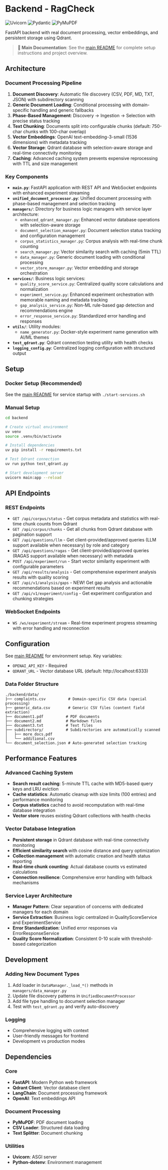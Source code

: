 # Backend - RagCheck

<!-- Backend-specific versions and tools -->
![Uvicorn](https://img.shields.io/badge/Uvicorn-0.27+-009688?style=flat&logoColor=white)
![Pydantic](https://img.shields.io/badge/Pydantic-2.8+-E92063?style=flat&logo=pydantic&logoColor=white)
![PyMuPDF](https://img.shields.io/badge/PyMuPDF-PDF_Processing-red?style=flat&logoColor=white)

FastAPI backend with real document processing, vector embeddings, and persistent storage using Qdrant.

> **📖 Main Documentation**: See the [main README](../README.md) for complete setup instructions and project overview.

## Architecture

### Document Processing Pipeline
1. **Document Discovery**: Automatic file discovery (CSV, PDF, MD, TXT, JSON) with subdirectory scanning
2. **Generic Document Loading**: Conditional processing with domain-specific handling and generic fallbacks
3. **Phase-Based Management**: Discovery → Ingestion → Selection with precise status tracking
4. **Text Chunking**: Documents split into configurable chunks (default: 750-char chunks with 100-char overlap)
5. **Vector Embeddings**: OpenAI text-embedding-3-small (1536 dimensions) with metadata tracking
6. **Vector Storage**: Qdrant database with selection-aware storage and real-time connectivity monitoring
7. **Caching**: Advanced caching system prevents expensive reprocessing with TTL and size management

### Key Components
- **`main.py`**: FastAPI application with REST API and WebSocket endpoints with enhanced experiment streaming
- **`unified_document_processor.py`**: Unified document processing with phase-based management and selection tracking
- **`managers/`**: Directory for business logic managers with service layer architecture:
  - `enhanced_qdrant_manager.py`: Enhanced vector database operations with selection-aware storage
  - `document_selection_manager.py`: Document selection status tracking and configuration management  
  - `corpus_statistics_manager.py`: Corpus analysis with real-time chunk counting
  - `search_manager.py`: Vector similarity search with caching (5min TTL)
  - `data_manager.py`: Generic document loading with conditional processing
  - `vector_store_manager.py`: Vector embedding and storage orchestration
- **`services/`**: Business logic services:
  - `quality_score_service.py`: Centralized quality score calculations and normalization
  - `experiment_service.py`: Enhanced experiment orchestration with memorable naming and metadata tracking
  - `gap_analysis_service.py`: Non-ML rule-based gap detection and recommendations engine
  - `error_response_service.py`: Standardized error handling and responses
- **`utils/`**: Utility modules:
  - `name_generator.py`: Docker-style experiment name generation with AI/ML themes
- **`test_qdrant.py`**: Qdrant connection testing utility with health checks
- **`logging_config.py`**: Centralized logging configuration with structured output

## Setup

### Docker Setup (Recommended)
See the [main README](../README.md) for service startup with `./start-services.sh`

### Manual Setup
```bash
cd backend

# Create virtual environment
uv venv
source .venv/bin/activate

# Install dependencies
uv pip install -r requirements.txt

# Test Qdrant connection
uv run python test_qdrant.py

# Start development server
uvicorn main:app --reload
```

## API Endpoints

### REST Endpoints
- `GET /api/corpus/status` - Get corpus metadata and statistics with real-time chunk counts from Qdrant
- `GET /api/corpus/chunks` - Get all chunks from Qdrant database with pagination support
- `GET /api/questions/llm` - Get client-provided/approved queries (LLM support available when necessary) by role and category
- `GET /api/questions/ragas` - Get client-provided/approved queries (RAGAS support available when necessary) with metadata
- `POST /api/experiment/run` - Start vector similarity experiment with configurable parameters
- `GET /api/results/analysis` - Get comprehensive experiment analysis results with quality scoring
- `GET /api/v1/analysis/gaps` - NEW! Get gap analysis and actionable recommendations based on experiment results
- `GET /api/v1/experiment/config` - Get experiment configuration and chunking strategies

### WebSocket Endpoints
- `WS /ws/experiment/stream` - Real-time experiment progress streaming with error handling and reconnection

## Configuration

See [main README](../README.md) for environment setup. Key variables:
- `OPENAI_API_KEY` - Required
- `QDRANT_URL` - Vector database URL (default: http://localhost:6333)

### Data Folder Structure
```
./backend/data/
├── complaints.csv          # Domain-specific CSV data (special processing)
├── generic_data.csv        # Generic CSV files (content field extraction)
├── document1.pdf          # PDF documents
├── document2.md           # Markdown files
├── document3.txt          # Text files  
├── subdirectory/          # Subdirectories are automatically scanned
│   ├── more_docs.pdf
│   └── additional.csv
└── document_selection.json # Auto-generated selection tracking
```

## Performance Features

### Advanced Caching System
- **Search result caching**: 5-minute TTL cache with MD5-based query keys and LRU eviction
- **Cache statistics**: Automatic cleanup with size limits (100 entries) and performance monitoring  
- **Corpus statistics** cached to avoid recomputation with real-time database integration
- **Vector store** reuses existing Qdrant collections with health checks

### Vector Database Integration
- **Persistent storage** in Qdrant database with real-time connectivity monitoring
- **Efficient similarity search** with cosine distance and query optimization
- **Collection management** with automatic creation and health status reporting
- **Real-time chunk counting**: Actual database counts vs estimated calculations
- **Connection resilience**: Comprehensive error handling with fallback mechanisms

### Service Layer Architecture  
- **Manager Pattern**: Clear separation of concerns with dedicated managers for each domain
- **Service Extraction**: Business logic centralized in QualityScoreService and ExperimentService
- **Error Standardization**: Unified error responses via ErrorResponseService
- **Quality Score Normalization**: Consistent 0-10 scale with threshold-based categorization

## Development

### Adding New Document Types
1. Add loader in `DataManager._load_*()` methods in `managers/data_manager.py`
2. Update file discovery patterns in `UnifiedDocumentProcessor`
3. Add file type handling to document selection manager
4. Test with `test_qdrant.py` and verify auto-discovery

### Logging
- Comprehensive logging with context
- User-friendly messages for frontend
- Development vs production modes

## Dependencies

### Core
- **FastAPI**: Modern Python web framework
- **Qdrant Client**: Vector database client
- **LangChain**: Document processing framework
- **OpenAI**: Text embeddings API

### Document Processing
- **PyMuPDF**: PDF document loading
- **CSV Loader**: Structured data loading
- **Text Splitter**: Document chunking

### Utilities

- **Uvicorn**: ASGI server
- **Python-dotenv**: Environment management